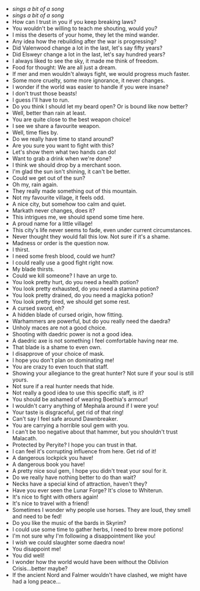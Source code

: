 - *sings a bit of a song*
- *sings a bit of a song*
- How can I trust in you if you keep breaking laws?
- You wouldn't be willing to teach me shouting, would you?
- I miss the deserts of your home, they let the mind wander.
- Any idea how the rebuilding after the war is progressing?
- Did Valenwood change a lot in the last, let's say fifty years?
- Did Elsweyr change a lot in the last, let's say hundred years?
- I always liked to see the sky, it made me think of freedom.
- Food for thought: We are all just a dream.
- If mer and men wouldn't always fight, we would progress much faster.
- Some more cruelty, some more ignorance, it never changes.
- I wonder if the world was easier to handle if you were insane?
- I don't trust those beasts!
- I guess I'll have to run.
- Do you think I should let my beard open? Or is bound like now better?
- Well, better than rain at least.
- You are quite close to the best weapon choice!
- I see we share a favourite weapon.
- Well, time flies by.
- Do we really have time to stand around?
- Are you sure you want to fight with this?
- Let's show them what two hands can do!
- Want to grab a drink when we're done?
- I think we should drop by a merchant soon.
- I'm glad the sun isn't shining, it can't be better.
- Could we get out of the sun?
- Oh my, rain again.
- They really made something out of this mountain.
- Not my favourite village, it feels odd.
- A nice city, but somehow too calm and quiet.
- Markath never changes, does it?
- This intrigues me, we should spend some time here.
- A proud name for a little village!
- This city's life never seems to fade, even under current circumstances.
- Never thought they would fall this low. Not sure if it's a shame.
- Madness or order is the question now.
- I thirst.
- I need some fresh blood, could we hunt?
- I could really use a good fight right now.
- My blade thirsts.
- Could we kill someone? I have an urge to.
- You look pretty hurt, do you need a health potion?
- You look pretty exhausted, do you need a stamina potion?
- You look pretty drained, do you need a magicka potion?
- You look pretty tired, we should get some rest.
- A cursed sword, eh?
- A hidden blade of cursed origin, how fitting.
- Warhammers are powerful, but do you really need the daedra?
- Unholy maces are not a good choice.
- Shooting with daedric power is not a good idea.
- A daedric axe is not something I feel comfortable having near me.
- That blade is a shame to even own.
- I disapprove of your choice of mask.
- I hope you don't plan on dominating me!
- You are crazy to even touch that staff.
- Showing your allegiance to the great hunter? Not sure if your soul is still yours.
- Not sure if a real hunter needs that hide.
- Not really a good idea to use this specific staff, is it?
- You should be ashamed of wearing Boethia's armour!
- I wouldn't carry anything of Mephala around if I were you!
- Your taste is disgraceful, get rid of that ring!
- Can't say I feel safe around Dawnbreaker.
- You are carrying a horrible soul gem with you.
- I can't be too negative about that hammer, but you shouldn't trust Malacath.
- Protected by Peryite? I hope you can trust in that.
- I can feel it's corrupting influence from here. Get rid of it!
- A dangerous lockpick you have!
- A dangerous book you have!
- A pretty nice soul gem, I hope you didn't treat your soul for it.
- Do we really have nothing better to do than wait?
- Necks have a special kind of attraction, haven't they?
- Have you ever seen the Lunar Forge? It's close to Whiterun.
- It's nice to fight with others again!
- It's nice to travel with a friend!
- Sometimes I wonder why people use horses. They are loud, they smell and need to be fed!
- Do you like the music of the bards in Skyrim?
- I could use some time to gather herbs, I need to brew more potions!
- I'm not sure why I'm following a disappointment like you!
- I wish we could slaughter some daedra now!
- You disappoint me!
- You did well!
- I wonder how the world would have been without the Oblivion Crisis...better maybe?
- If the ancient Nord and Falmer wouldn't have clashed, we might have had a long peace...
